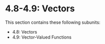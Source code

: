 # 4.8-4.9: Vectors

This section contains these following subunits:

* 4.8: Vectors
* 4.9: Vector-Valued Functions